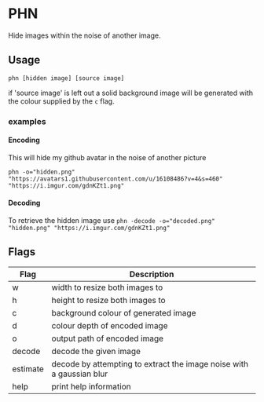 # PHN
Hide images within the noise of another image.

## Usage
`phn [hidden image] [source image]`

if 'source image' is left out a solid background image will be generated
with the colour supplied by the `c` flag.

### examples
#### Encoding
This will hide my github avatar in the noise of another picture

`phn -o="hidden.png" "https://avatars1.githubusercontent.com/u/16108486?v=4&s=460" "https://i.imgur.com/gdnKZt1.png"`

#### Decoding
To retrieve the hidden image use
`phn -decode -o="decoded.png" "hidden.png" "https://i.imgur.com/gdnKZt1.png"`



## Flags
| Flag     | Description                                                          |
|----------|----------------------------------------------------------------------|
| w        | width to resize both images to                                       |
| h        | height to resize both images to                                      |
| c        | background colour of generated image                                 |
| d        | colour depth of encoded image                                        |
| o        | output path of encoded image                                         |
| decode   | decode the given image                                               |
| estimate | decode by attempting to extract the image noise with a gaussian blur |
| help     | print help information                                               |